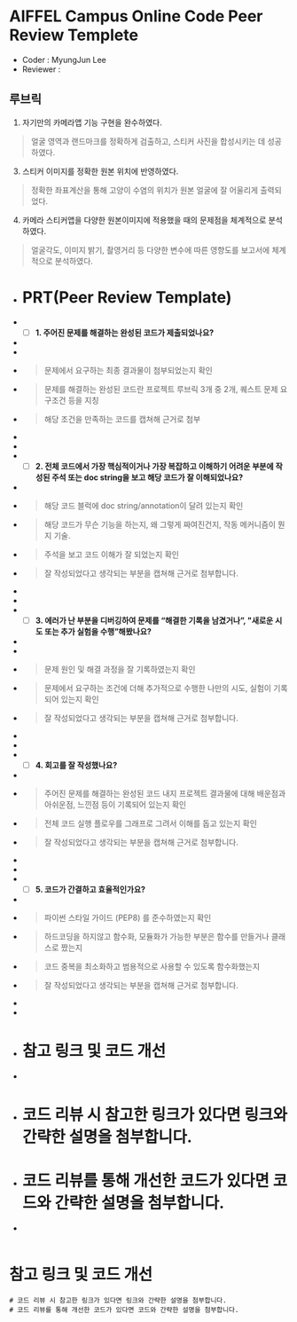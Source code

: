 # AIFFEL Campus Online Code Peer Review Templete
- Coder : MyungJun Lee
- Reviewer : 

## 루브릭

1. 자기만의 카메라앱 기능 구현을 완수하였다.
> 얼굴 영역과 랜드마크를 정확하게 검출하고, 스티커 사진을 합성시키는 데 성공하였다.
3. 스티커 이미지를 정확한 원본 위치에 반영하였다.
> 정확한 좌표계산을 통해 고양이 수염의 위치가 원본 얼굴에 잘 어울리게 출력되었다.
4. 카메라 스티커앱을 다양한 원본이미지에 적용했을 때의 문제점을 체계적으로 분석하였다.
> 얼굴각도, 이미지 밝기, 촬영거리 등 다양한 변수에 따른 영향도를 보고서에 체계적으로 분석하였다.

* # PRT(Peer Review Template)
* - [ ]  **1. 주어진 문제를 해결하는 완성된 코드가 제출되었나요?**
* 
* 
* > 문제에서 요구하는 최종 결과물이 첨부되었는지 확인
* > 문제를 해결하는 완성된 코드란 프로젝트 루브릭 3개 중 2개, 퀘스트 문제 요구조건 등을 지칭
* > 해당 조건을 만족하는 코드를 캡쳐해 근거로 첨부
*      
*           
* - [ ]  **2. 전체 코드에서 가장 핵심적이거나 가장 복잡하고 이해하기 어려운 부분에 작성된 주석 또는 doc string을 보고 해당 코드가 잘 이해되었나요?**
* 
* > 해당 코드 블럭에 doc string/annotation이 달려 있는지 확인
* > 해당 코드가 무슨 기능을 하는지, 왜 그렇게 짜여진건지, 작동 메커니즘이 뭔지 기술.
* > 주석을 보고 코드 이해가 잘 되었는지 확인
* > 잘 작성되었다고 생각되는 부분을 캡쳐해 근거로 첨부합니다.
* 
*           
* - [ ] **3. 에러가 난 부분을 디버깅하여 문제를 “해결한 기록을 남겼거나”, "새로운 시도 또는 추가 실험을 수행”해봤나요?**
*       
* 
* > 문제 원인 및 해결 과정을 잘 기록하였는지 확인
* > 문제에서 요구하는 조건에 더해 추가적으로 수행한 나만의 시도, 실험이 기록되어 있는지 확인
* > 잘 작성되었다고 생각되는 부분을 캡쳐해 근거로 첨부합니다.
*           
* 
* - [ ]  **4. 회고를 잘 작성했나요?**
* 
* > 주어진 문제를 해결하는 완성된 코드 내지 프로젝트 결과물에 대해 배운점과 아쉬운점, 느낀점 등이 기록되어 있는지 확인
* > 전체 코드 실행 플로우를 그래프로 그려서 이해를 돕고 있는지 확인
* > 잘 작성되었다고 생각되는 부분을 캡쳐해 근거로 첨부합니다.
* 
*   
* - [ ]  **5. 코드가 간결하고 효율적인가요?**
* 
* > 파이썬 스타일 가이드 (PEP8) 를 준수하였는지 확인
* > 하드코딩을 하지않고 함수화, 모듈화가 가능한 부분은 함수를 만들거나 클래스로 짰는지
* > 코드 중복을 최소화하고 범용적으로 사용할 수 있도록 함수화했는지
* > 잘 작성되었다고 생각되는 부분을 캡쳐해 근거로 첨부합니다.
* 
* 
* # 참고 링크 및 코드 개선
* ```
* # 코드 리뷰 시 참고한 링크가 있다면 링크와 간략한 설명을 첨부합니다.
* # 코드 리뷰를 통해 개선한 코드가 있다면 코드와 간략한 설명을 첨부합니다.
* ```



# 참고 링크 및 코드 개선
```
# 코드 리뷰 시 참고한 링크가 있다면 링크와 간략한 설명을 첨부합니다.
# 코드 리뷰를 통해 개선한 코드가 있다면 코드와 간략한 설명을 첨부합니다.
```
